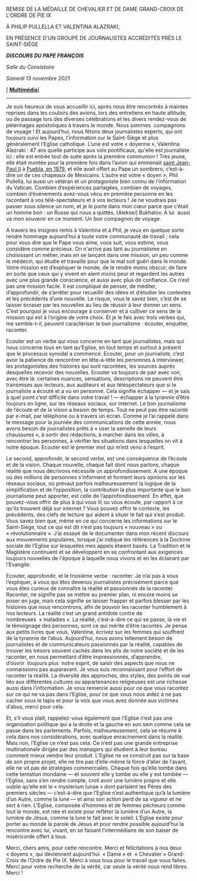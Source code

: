 REMISE DE LA MÉDAILLE DE CHEVALIER ET DE DAME GRAND-CROIX DE L'ORDRE DE PIE IX

À PHILIP PULLELLA ET VALENTINA ALAZRAKI,

EN PRÉSENCE D'UN GROUPE DE JOURNALISTES ACCRÉDITÉS PRÈS LE SAINT-SIÈGE

***DISCOURS DU PAPE FRANÇOIS***

*Salle du Consistoire*

*Samedi 13 novembre 2021*

[ **[Multimédia](http://w2.vatican.va/content/francesco/fr/events/event.dir.html/content/vaticanevents/fr/2021/11/13/onoreficenze-giornalisti.html)**]

___________________________

Je suis heureux de vous accueillir ici, après nous être rencontrés à maintes reprises dans les couloirs des avions, lors des entretiens en haute altitude, ou de passage lors des diverses célébrations et les divers rendez-vous de pèlerinages apostoliques à travers le monde. Nous sommes  compagnons de voyage ! Et aujourd’hui, nous fêtons deux journalistes experts, qui ont toujours suivi les Papes, l’information sur le Saint-Siège et plus généralement l’Eglise catholique. L’une est votre « doyenne », Valentina Alazraki : 47 ans quelle participe aux vols pontificaux, qu'elle est journaliste ici : elle est entrée tout de suite après la première communion ! Très jeune, elle était montée pour la première fois dans l’avion qui emmenait [saint Jean-Paul II](https://www.vatican.va/content/john-paul-ii/fr.html) à [Puebla, en 1979](https://www.vatican.va/content/john-paul-ii/fr/travels/1979/travels/documents/trav_rep-dom-mexico-bahamas.html), et elle avait offert au Pape un sombrero, c’est-à-dire un de ces chapeaux de Mexicains. L’autre est votre « doyen », Phil Pullella, lui aussi un vétéran et un protagoniste bien connu de l'information du Vatican. Combien d’expériences partagées, combien de voyages, combien d’événements avez-vous vécu en première personne en les racontant à vos télé-spectateurs et à vos lecteurs ! Je ne voudrais pas passer sous silence un nom, et je le porte dans mon cœur parce que c’était un homme bon : un Russe qui nous a quittés, [Aleksei] Bukhalov. A lui  aussi va mon souvenir en ce moment. Un bon compagnon de voyage.

A travers les insignes remis à Valentina et à Phil, je veux en quelque sorte rendre hommage aujourd’hui à toute votre communauté de travail ; cela pour vous dire que le Pape vous aime, vous suit, vous estime, vous considère comme précieux. On n'arrive pas tant au journalisme en choisissant un métier, mais en se lançant dans une mission, un peu comme le médecin, qui étudie et travaille pour que le mal soit guéri dans le monde. Votre mission est d’expliquer le monde, de le rendre moins obscur, de faire en sorte que ceux qui y vivent en aient moins peur et regardent les autres avec une plus grande conscience, et aussi avec plus de confiance. Ce n’est pas une mission facile. Il est compliqué de penser, de méditer, d’approfondir, de s’arrêter pour recueillir des idées et d’étudier les contextes et les précédents d’une nouvelle. Le risque, vous le savez bien, c’est de se laisser écraser par les nouvelles au lieu de réussir à leur donner un sens. C’est pourquoi je vous encourage à conserver et à cultiver ce sens de la mission qui est à l’origine de votre choix. Et je le fais avec trois verbes qui, me semble-t-il, peuvent caractériser le bon journalisme : écouter, enquêter, raconter.

Ecouter est un verbe qui vous concerne en tant que journalistes, mais qui nous concerne tous en tant qu’Eglise, en tout temps et surtout à présent que le processus synodal a commencé. Ecouter, pour un journaliste, c’est avoir la patience de rencontrer en tête-à-tête les personnes à interviewer, les protagonistes des histoires qui sont racontées, les sources auprès desquelles recevoir des nouvelles. Ecouter va toujours de pair avec voir, avec être là: certaines nuances, sensations, descriptions ne peuvent être transmises aux lecteurs, aux auditeurs et aux téléspectateurs que si le journaliste a écouté et a vu en personne. Cela signifie échapper — et je sais à quel point c’est difficile dans votre travail ! — échapper à la tyrannie d’être toujours en ligne, sur les réseaux sociaux, sur internet. Le bon journalisme de l’écoute et de la vision a besoin de temps. Tout ne peut pas être raconté par e-mail, par téléphone ou à travers un écran. Comme je l’ai rappelé dans le message pour la journée des communications de cette année, nous avons besoin de journalistes prêts à « user la semelle de leurs chaussures », à sortir des rédactions, à marcher dans les villes, à rencontrer les personnes, à vérifier les situations dans lesquelles on vit à notre époque. Ecouter est le premier mot qui m’est venu à l’esprit.

Le second, approfondir, le second verbe, est une conséquence de l’écoute et de la vision. Chaque nouvelle, chaque fait dont nous parlons, chaque réalité que nous décrivons nécessite un approfondissement. A une époque où des millions de personnes s’informent et forment leurs opinions sur les réseaux sociaux, où prévaut parfois malheureusement la logique de la simplification et de l’opposition, la contribution la plus importante que le bon journalisme peut apporter, est celle de l’approfondissement. En effet, que pouvez-vous offrir de plus à qui vous lit ou vous écoute, par rapport à ce qu’ils trouvent déjà sur internet ? Vous pouvez offrir le contexte, les précédents, des clefs de lecture qui aident à situer le fait qui s’est produit. Vous savez bien que, même en ce qui concerne les informations sur le Saint-Siège, tout ce qui est dit n’est pas toujours « nouveau » ou « révolutionnaire ». J’ai essayé de le documenter dans mon récent discours aux mouvements populaires, lorsque j’ai indiqué les références à la Doctrine sociale de l’Eglise sur lesquelles mes appels étaient basés. La Tradition et le Magistère continuent et se développent en se confrontant aux exigences toujours nouvelles de l'époque à laquelle nous vivons et en les éclairant par l’Evangile.

Ecouter, approfondir, et le troisième verbe : raconter. Je n’ai pas à vous l’expliquer, à vous qui êtes devenus journalistes précisément parce que vous êtes curieux de connaître la réalité et passionnés de la raconter. Raconter, ne signifie pas se mettre au premier plan, ni encore moins se poser en juge, mais cela signifie se laisser frapper et parfois blesser par les histoires que nous rencontrons, afin de pouvoir les raconter humblement à nos lecteurs. La réalité c’est un grand antidote contre de nombreuses  « maladies ». La réalité, c’est-à-dire ce qui se passe, la vie et le témoignage des personnes, sont ce qui mérite d’être racontés. Je pense aux petits livres que vous, Valentina, écrivez sur les femmes qui souffrent de la tyrannie de l’abus. Aujourd’hui, nous avons tellement besoin de journalistes et de communicateurs passionnés par la réalité, capables de trouver les trésors souvent cachés dans les plis de notre société et de les raconter, en nous permettant d’être impressionnés, d’apprendre, d’ouvrir  toujours plus  notre esprit, de saisir des aspects que nous ne connaissions pas auparavant. Je vous suis reconnaissant pour l’effort de raconter la réalité. La diversité des approches, des styles, des points de vue liés aux différentes cultures ou appartenances religieuses est une richesse aussi dans l’information. Je vous remercie aussi pour ce que vous racontez sur ce qui ne va pas dans l’Eglise, pour ce que vous nous aidez à ne pas cacher sous le tapis et pour la voix que vous avez donnée aux victimes d’abus, merci pour cela.

Et, s’il vous plaît, rappelez-vous également que l’Eglise n’est pas une organisation politique qui a la droite et la gauche en son sein comme cela se passe dans les parlements. Parfois, malheureusement, cela se résume à cela dans nos considérations, avec quelque enracinement dans la réalité. Mais non, l’Eglise ce n’est pas cela. Ce n’est pas une grande entreprise multinationale dirigée par des managers qui étudient à leur bureau comment mieux vendre leur produit. L’Eglise ne se construit pas sur la base de son propre projet, elle ne tire pas d’elle-même la force d’aller de l’avant, elle ne vit pas de stratégies commerciales. Chaque fois qu’elle tombe dans cette tentation mondaine — et souvent elle y tombe ou elle y est tombée — l’Eglise, sans s’en rendre compte, croit avoir une lumière propre et elle oublie qu’elle est le « mysterium lunae » dont parlaient les Pères des premiers siècles — c’est-à-dire que l’Eglise n’est authentique qu’à la lumière d’un Autre, comme la lune — et ainsi son action perd de sa vigueur et ne sert à rien. L’Eglise, composée d’hommes et de femmes pécheurs comme tout le monde, est née et existe pour refléter la lumière d’un Autre, la lumière de Jésus, comme la lune le fait avec le soleil. L’Eglise existe pour porter au monde la parole de Jésus et pour rendre possible aujourd’hui la rencontre avec lui, vivant, en se faisant l’intermédiaire de son baiser de miséricorde offert à tous.

Merci, chers amis, pour cette rencontre. Merci et félicitations à nos deux « doyens », qui deviennent aujourd’hui  « Dame » et  « Chevalier » Grand-Croix de l’Ordre de Pie IX. Merci à vous tous pour le travail que vous faites. Merci pour votre recherche de la vérité, car seule la vérité nous rend libres. Merci !
